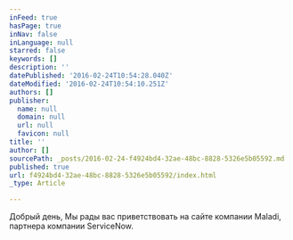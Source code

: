 ```yaml
---
inFeed: true
hasPage: true
inNav: false
inLanguage: null
starred: false
keywords: []
description: ''
datePublished: '2016-02-24T10:54:28.040Z'
dateModified: '2016-02-24T10:54:10.251Z'
authors: []
publisher:
  name: null
  domain: null
  url: null
  favicon: null
title: ''
author: []
sourcePath: _posts/2016-02-24-f4924bd4-32ae-48bc-8828-5326e5b05592.md
published: true
url: f4924bd4-32ae-48bc-8828-5326e5b05592/index.html
_type: Article

---
```

Добрый день, Мы рады вас приветствовать на сайте компании Maladi, партнера компании ServiceNow.